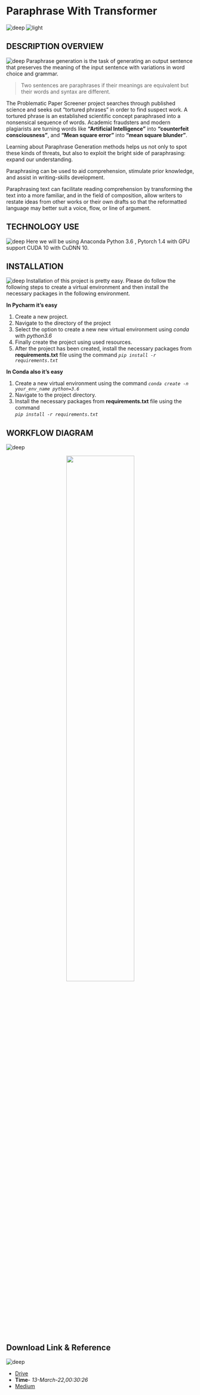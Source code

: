# Paraphrase With Transformer
![deep](https://user-images.githubusercontent.com/12748752/181097747-f97a41d2-ebab-4295-8dae-fac47563a251.png)
![light](https://user-images.githubusercontent.com/12748752/181097751-9be22081-c630-4756-9ea8-2c27fdce6984.png)

## DESCRIPTION OVERVIEW
![deep](https://user-images.githubusercontent.com/12748752/181097747-f97a41d2-ebab-4295-8dae-fac47563a251.png)
Paraphrase generation is the task of generating an output sentence that preserves the meaning of the input sentence with variations in word choice and grammar.

> Two sentences are paraphrases if their meanings are equivalent but their words and syntax are different.

The Problematic Paper Screener project searches through published science and seeks out “tortured phrases” in order to find suspect work. A tortured phrase is an established scientific concept paraphrased into a nonsensical sequence of words. Academic fraudsters and modern plagiarists are turning words like **“Artificial Intelligence”** into **“counterfeit consciousness”**, and **“Mean square error”** into **“mean square blunder”**.

Learning about Paraphrase Generation methods helps us not only to spot these kinds of threats, but also to exploit the bright side of paraphrasing: expand our understanding.

Paraphrasing can be used to aid comprehension, stimulate prior knowledge, and assist in writing-skills development.

Paraphrasing text can facilitate reading comprehension by transforming the text into a more familiar, and in the field of composition, allow writers to restate ideas from other works or their own drafts so that the reformatted language may better suit a voice, flow, or line of argument.

## TECHNOLOGY USE
![deep](https://user-images.githubusercontent.com/12748752/181097747-f97a41d2-ebab-4295-8dae-fac47563a251.png)
Here we will be using  Anaconda Python 3.6 , Pytorch 1.4 with GPU support CUDA 10 with CuDNN 10.



## INSTALLATION
![deep](https://user-images.githubusercontent.com/12748752/181097747-f97a41d2-ebab-4295-8dae-fac47563a251.png)
Installation of this project is pretty easy. Please do follow the following steps to create a virtual environment and then install the necessary packages in the following environment.

**In Pycharm it’s easy** 

1. Create a new project.
2. Navigate to the directory of the project
3. Select the option to create a new new virtual environment using _conda_ with _python3.6_
4. Finally create the project using used resources.
5. After the project has been created, install the necessary packages from **requirements.txt** file using the command _`pip install -r requirements.txt`_


**In Conda also it’s easy**

1. Create a new virtual environment using the command
    _`conda create -n your_env_name python=3.6`_
2. Navigate to the project directory.
3. Install the necessary packages from **requirements.txt** file using the command         
_`pip install -r requirements.txt`_

## WORKFLOW DIAGRAM
![deep](https://user-images.githubusercontent.com/12748752/181097747-f97a41d2-ebab-4295-8dae-fac47563a251.png)

<p align="center">
  <img src="https://user-images.githubusercontent.com/12748752/211254272-aff6e6f7-7966-4248-b094-c21263bcac8d.png" width=60%/>
</p>




## Download Link & Reference
![deep](https://user-images.githubusercontent.com/12748752/181097747-f97a41d2-ebab-4295-8dae-fac47563a251.png)
* [Drive](https://drive.google.com/drive/folders/1TUdS16i6qEeG7wP931IuHb4Fuq1guyPE?usp=share_link)
* **Time**- _13-March-22,00:30:26_
* [Medium](https://lopezyse.medium.com/paraphrasing-in-natural-language-processing-nlp-857c28e68488)
